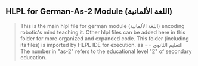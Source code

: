 ## HLPL for German-As-2 Module (اللغة الألمانية)
>This is the main hlpl file for german module (اللغة الألمانية) encoding robotic's mind teaching it.
>Other hlpl files can be added here in this folder for more organized and expanded code.
>This folder (including its files) is imported by HLPL IDE for execution.
>as == التعليم الثانوي
>The number in "as-2" refers to the educational level "2" of secondary education.
